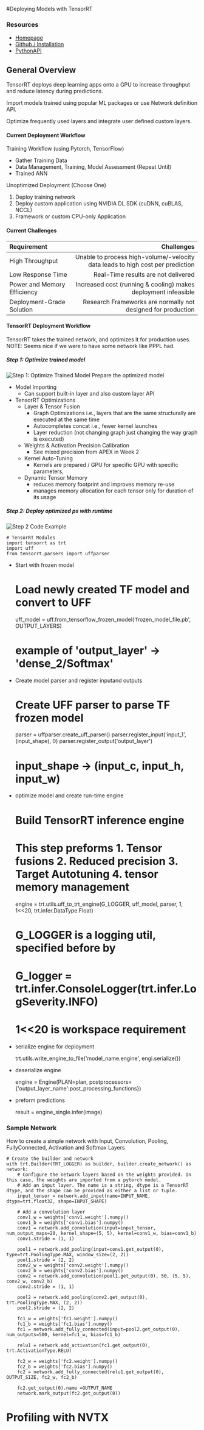 #Deploying Models with TensorRT

### Resources 
- [Homepage](https://developer.nvidia.com/tensorrt)
- [Github / Installation](https://github.com/NVIDIA/TensorRT)
- [PythonAPI](https://docs.nvidia.com/deeplearning/tensorrt/developer-guide/index.html#python_topics)

## General Overview

TensorRT deploys deep learning apps onto a GPU to increase throughput and reduce latency during predictions. 

Import models trained using popular ML packages or use Network definition API. 

Optimize frequently used layers and integrate user defined custom layers.
#### Current Deployment Workflow 

Training Workflow (using Pytorch, TensorFlow)
- Gather Training Data
- Data Management, Training, Model Assessment (Repeat Until)
- Trained ANN 

Unoptimized Deployment (Choose One)
1. Deploy training network 
2. Deploy custom application using NVIDIA DL SDK  (cuDNN, cuBLAS, NCCL)
3. Framework or custom CPU-only Application

#### Current Challenges 
| **Requirement** | **Challenges** | 
| :-------------- | ------------: |
| High Throughput | Unable to process high-volume/-velocity data leads to high cost per prediction |
| Low Response Time | Real-Time results are not delivered | 
| Power and Memory Efficiency | Increased cost (running & cooling) makes deployment infeasible |
| Deployment-Grade Solution | Research Frameworks are normally not designed for production | 

#### TensorRT Deployment Workflow

TensorRT takes the trained network, and optimizes it for production uses. NOTE: Seems nice if we were to have some network like PPPL had. 

##### Step 1: Optimize trained model 
![Step 1: Optimize Trained Model](../src/step1trrt.png)
Prepare the optimized model
- Model Importing
    - Can support built-in layer and also custom layer API 
- TensorRT Optimizations 
    - Layer & Tensor Fusion 
        - Graph Optimizations i.e., layers that are the same structurally are executed at the same time
        - Autocompletes concat i.e., fewer kernel launches
        - Layer reduction (not changing graph just changing the way graph is executed)
    - Weights & Activation Precision Calibration
        - See mixed precision from APEX in Week 2
    - Kernel Auto-Tuning 
        - Kernels are prepared / GPU for specific GPU with specific parameters, 
    - Dynamic Tensor Memory
        - reduces memory footprint and improves memory re-use 
        - manages memory allocation for each tensor only for duration of its usage
    
##### Step 2: Deploy optimized ps with runtime 
![Step 2](../src/step2.png)
Code Example 

    # TensorRT Modules
    import tensorrt as trt
    import uff 
    from tensorrt.parsers import uffparser
     
- Start with frozen model


    # Load newly created TF model and convert to UFF
    uff_model = uff.from_tensorflow_frozen_model('frozen_model_file.pb', OUTPUT_LAYERS)
    # example of 'output_layer' -> 'dense_2/Softmax'
    
     
- Create model parser and register inputand outputs


     # Create UFF parser to parse TF frozen model 
    parser = uffparser.create_uff_parser()
    parser.register_input('input_1', (input_shape), 0)
    parser.register_output('output_layer')     
    # input_shape -> (input_c, input_h, input_w)
- optimize model and create run-time engine 


    # Build TensorRT inference engine 
    # This step preforms 1. Tensor fusions 2. Reduced precision 3. Target Autotuning 4. tensor memory management 
    engine = trt.utils.uff_to_trt_engine(G_LOGGER, uff_model, parser, 1, 1<<20, trt.infer.DataType.Float)
    # G_LOGGER is a logging util, specified before by 
    # G_logger = trt.infer.ConsoleLogger(trt.infer.LogSeverity.INFO)
    # 1<<20 is workspace requirement
    
- serialize engine for deployment 

    
    trt.utils.write_engine_to_file('model_name.engine', engi.serialize())
         
- deserialize engine
    
    
    engine = Engine(PLAN=plan, postprocessors={'output_layer_name':post_processing_functions})
- preform predictions 
    
    
    result = engine_single.infer(image)    
### Sample Network
How to create a simple network with Input, Convolution, Pooling, FullyConnected, Activation and Softmax Layers

    # Create the builder and network
    with trt.Builder(TRT_LOGGER) as builder, builder.create_network() as network:
        # Configure the network layers based on the weights provided. In this case, the weights are imported from a pytorch model. 
        # Add an input layer. The name is a string, dtype is a TensorRT dtype, and the shape can be provided as either a list or tuple.
        input_tensor = network.add_input(name=INPUT_NAME, dtype=trt.float32, shape=INPUT_SHAPE)
    
        # Add a convolution layer
        conv1_w = weights['conv1.weight'].numpy()
        conv1_b = weights['conv1.bias'].numpy()
        conv1 = network.add_convolution(input=input_tensor, num_output_maps=20, kernel_shape=(5, 5), kernel=conv1_w, bias=conv1_b)
        conv1.stride = (1, 1)
    
        pool1 = network.add_pooling(input=conv1.get_output(0), type=trt.PoolingType.MAX, window_size=(2, 2))
        pool1.stride = (2, 2)
        conv2_w = weights['conv2.weight'].numpy()
        conv2_b = weights['conv2.bias'].numpy()
        conv2 = network.add_convolution(pool1.get_output(0), 50, (5, 5), conv2_w, conv2_b)
        conv2.stride = (1, 1)
    
        pool2 = network.add_pooling(conv2.get_output(0), trt.PoolingType.MAX, (2, 2))
        pool2.stride = (2, 2)
    
        fc1_w = weights['fc1.weight'].numpy()
        fc1_b = weights['fc1.bias'].numpy()
        fc1 = network.add_fully_connected(input=pool2.get_output(0), num_outputs=500, kernel=fc1_w, bias=fc1_b)
    
        relu1 = network.add_activation(fc1.get_output(0), trt.ActivationType.RELU)
    
        fc2_w = weights['fc2.weight'].numpy()
        fc2_b = weights['fc2.bias'].numpy()
        fc2 = network.add_fully_connected(relu1.get_output(0), OUTPUT_SIZE, fc2_w, fc2_b)
    
        fc2.get_output(0).name =OUTPUT_NAME
        network.mark_output(fc2.get_output(0))
    
# Profiling with NVTX 

